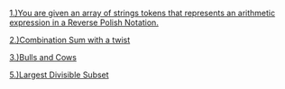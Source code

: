 [1.)You are given an array of strings tokens that represents an arithmetic expression in a Reverse Polish Notation.](https://leetcode.com/problems/evaluate-reverse-polish-notation/)

[2.)Combination Sum with a twist](https://leetcode.com/problems/combination-sum-iii/)

[3.)Bulls and Cows](https://leetcode.com/problems/bulls-and-cows/)

[5.)Largest Divisible Subset](https://leetcode.com/problems/largest-divisible-subset/)



